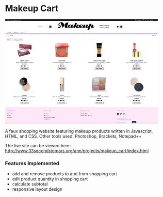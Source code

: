 # Makeup Cart
![alt text](https://github.com/annmai/javascript_makeupcart/blob/master/makeup_cart.jpg)

A faux shopping website featuring makeup products written in Javascript, HTML, and CSS. Other tools used: Photoshop, Brackets, Notepad++

The live site can be viewed here: http://www.33secondstomars.org/ann/projects/makeup_cart/index.html

### Features Implemented
- add and remove products to and from shopping cart
- edit product quantity in shopping cart
- calculate subtotal
- responsive layout design
